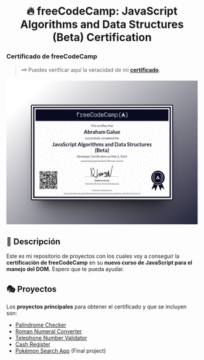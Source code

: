 <div align='center'>

# 🔥 freeCodeCamp: JavaScript Algorithms and Data Structures (Beta) Certification

</div>

### Certificado de freeCodeCamp

> 🗝 Puedes verificar aquí la veracidad de mi [**certificado**](https://www.freecodecamp.org/certification/AbrahamGalue/javascript-algorithms-and-data-structures-v8).

![vista-previa](public/preview/01-certifies-preview.jpg)

## 🚀 Descripción

Este es mi repositorio de proyectos con los cuales voy a conseguir la **certificación de freeCodeCamp** en su **nuevo curso de JavaScript para el manejo del DOM.** Espero que te pueda ayudar.

## 🎭 Proyectos

Los **proyectos principales** para obtener el certificado y que se incluyen son:

- [Palindrome Checker](palindrome-checker-web/)
- [Roman Numeral Converter](roman-numeral-converter/)
- [Telephone Number Validator](telephone-number-validator/)
- [Cash Register](cash-register-web/)
- [Pokémon Search App](pokemon-search-app/) (Final project)
